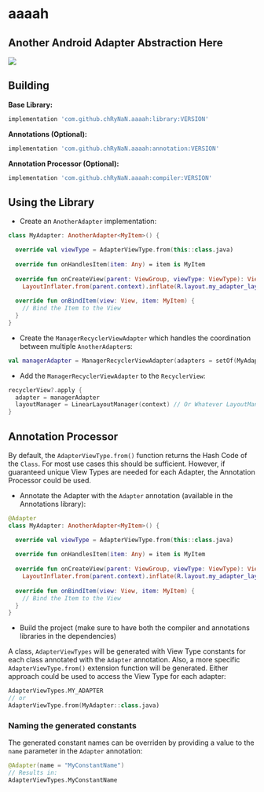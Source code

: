 # aaaah

## Another Android Adapter Abstraction Here

[![](https://jitpack.io/v/chRyNaN/aaaah.svg)](https://jitpack.io/#chRyNaN/aaaah)

## Building

**Base Library:**
```groovy
implementation 'com.github.chRyNaN.aaaah:library:VERSION'
```
**Annotations (Optional):**
```groovy
implementation 'com.github.chRyNaN.aaaah:annotation:VERSION'
```
**Annotation Processor (Optional):**
```groovy
implementation 'com.github.chRyNaN.aaaah:compiler:VERSION'
```

## Using the Library

* Create an `AnotherAdapter` implementation:
```kotlin
class MyAdapter: AnotherAdapter<MyItem>() {

  override val viewType = AdapterViewType.from(this::class.java)
  
  override fun onHandlesItem(item: Any) = item is MyItem
  
  override fun onCreateView(parent: ViewGroup, viewType: ViewType): View =
    LayoutInflater.from(parent.context).inflate(R.layout.my_adapter_layout_file, parent, false)
    
  override fun onBindItem(view: View, item: MyItem) {
    // Bind the Item to the View
  }
}
```

* Create the `ManagerRecyclerViewAdapter` which handles the coordination between multiple `AnotherAdapter`s:
```kotlin
val managerAdapter = ManagerRecyclerViewAdapter(adapters = setOf(MyAdapter()))
```

* Add the `ManagerRecyclerViewAdapter` to the `RecyclerView`:
```kotlin
recyclerView?.apply {
  adapter = managerAdapter
  layoutManager = LinearLayoutManager(context) // Or Whatever LayoutManager Needed
}
```

## Annotation Processor

By default, the `AdapterViewType.from()` function returns the Hash Code of the `Class`. For most use cases this should be sufficient. However, if guaranteed unique View Types are needed for each Adapter, the Annotation Processor could be used.

* Annotate the Adapter with the `Adapter` annotation (available in the Annotations library):
```kotlin
@Adapter
class MyAdapter: AnotherAdapter<MyItem>() {

  override val viewType = AdapterViewType.from(this::class.java)
  
  override fun onHandlesItem(item: Any) = item is MyItem
  
  override fun onCreateView(parent: ViewGroup, viewType: ViewType): View =
    LayoutInflater.from(parent.context).inflate(R.layout.my_adapter_layout_file, parent, false)
    
  override fun onBindItem(view: View, item: MyItem) {
    // Bind the Item to the View
  }
}
```

* Build the project (make sure to have both the compiler and annotations libraries in the dependencies)

A class, `AdapterViewTypes` will be generated with View Type constants for each class annotated with the `Adapter` annotation. Also, a more specific `AdapterViewType.from()` extension function will be generated. Either approach could be used to access the View Type for each adapter:
```kotlin
AdapterViewTypes.MY_ADAPTER
// or
AdapterViewType.from(MyAdapter::class.java)
```

### Naming the generated constants

The generated constant names can be overriden by providing a value to the `name` parameter in the `Adapter` annotation:
```kotlin
@Adapter(name = "MyConstantName")
// Results in:
AdapterViewTypes.MyConstantName
```
